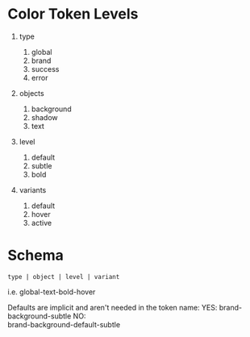 # Color Token Levels
1. type
   1. global
   1. brand
   1. success
   1. error
 
1. objects
   1. background
   1. shadow
   1. text

1. level
   1. default
   1. subtle
   1. bold

1. variants
   1. default
   1. hover
   1. active

    
# Schema
    type | object | level | variant
i.e.
    global-text-bold-hover

Defaults are implicit and aren't needed in the token name:
YES: 
    brand-background-subtle
NO:  
    brand-background-default-subtle